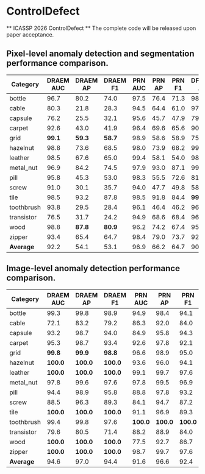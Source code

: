# ControlDefect
** ICASSP 2026 ControlDefect **
The complete code will be released upon paper acceptance.


## Pixel-level anomaly detection and segmentation performance comparison.

| Category   | DRAEM AUC | DRAEM AP | DRAEM F1 | PRN AUC | PRN AP | PRN F1 | DFMGAN AUC | DFMGAN AP | DFMGAN F1 | AnoDiff AUC | AnoDiff AP | AnoDiff F1 | Ours AUC | Ours AP | Ours F1 |
|------------|-----------|----------|----------|---------|--------|--------|------------|-----------|-----------|-------------|------------|------------|----------|---------|---------|
| bottle     | 96.7      | 80.2     | 74.0     | 97.5    | 76.4   | 71.3   | 98.9       | **90.2**  | 83.9      | **99.4**    | **94.1**   | **87.3**   | 99.1     | 88.3    | 88.3    |
| cable      | 80.3      | 21.8     | 28.3     | 94.5    | 64.4   | 61.0   | 97.2       | 81.0      | 75.4      | **99.2**    | **90.8**   | **83.5**   | 91.6     | 62.1    | 62.1    |
| capsule    | 76.2      | 25.5     | 32.1     | 95.6    | 45.7   | 47.9   | 79.2       | 26.0      | 35.0      | **98.8**    | **57.2**   | **59.8**   | 95.0     | 36.4    | 36.4    |
| carpet     | 92.6      | 43.0     | 41.9     | 96.4    | 69.6   | 65.6   | 90.6       | 33.4      | 38.1      | 98.6        | 81.2       | 74.6       | **99.5** | **87.5**| **87.5**|
| grid       | **99.1**  | **59.3** | **58.7** | 98.9    | 58.6   | 58.9   | 75.2       | 14.3      | 20.5      | 98.3        | 52.9       | 54.6       | 98.9     | 55.1    | 55.1    |
| hazelnut   | 98.8      | 73.6     | 68.5     | 98.0    | 73.9   | 68.2   | 99.7       | 95.2      | 89.5      | **99.8**    | **96.5**   | **90.6**   | 98.8     | 79.7    | 79.7    |
| leather    | 98.5      | 67.6     | 65.0     | 99.4    | 58.1   | 54.0   | 98.5       | 68.7      | 66.7      | 99.8        | 79.6       | 71.0       | **99.9** | **88.3**| **88.3**|
| metal_nut  | 96.9      | 84.2     | 74.5     | 97.9    | 93.0   | 87.1   | 99.3       | **98.1**  | 94.5      | **99.8**    | 98.7       | 94.0       | 99.6     | 97.8    | **97.8**|
| pill       | 95.8      | 45.3     | 53.0     | 98.3    | 55.5   | 72.6   | 81.2       | 67.8      | 72.6      | **99.8**    | **97.0**   | **90.8**   | 93.6     | 52.3    | 52.3    |
| screw      | 91.0      | 30.1     | 35.7     | 94.0    | 47.7   | 49.8   | 58.8       | 2.2       | 5.3       | **97.0**    | **51.8**   | **50.9**   | 92.0     | 2.4     | 2.4     |
| tile       | 98.5      | 93.2     | 87.8     | 98.5    | 91.8   | 84.4   | **99.5**   | **97.1**  | 91.6      | 99.2        | 93.9       | 86.2       | 99.4     | 96.8    | **96.8**|
| toothbrush | 93.8      | 29.5     | 28.4     | 96.1    | 46.4   | 46.2   | 96.4       | 75.9      | 72.6      | **99.2**    | 76.5       | 73.4       | 99.1     | **77.0**| **77.0**|
| transistor | 76.5      | 31.7     | 24.2     | 94.9    | 68.6   | 68.4   | 96.2       | 81.2      | 77.0      | **99.3**    | **92.6**   | **85.7**   | 98.6     | 86.6    | 86.6    |
| wood       | 98.8      | **87.8** | **80.9** | 96.2    | 74.2   | 67.4   | 95.3       | 70.7      | 65.8      | **98.9**    | 84.6       | 74.5       | 98.1     | 80.3    | 80.3    |
| zipper     | 93.4      | 65.4     | 64.7     | 98.4    | 79.0   | 73.7   | 92.9       | 65.6      | 64.9      | 99.4        | 86.0       | 79.2       | **99.8** | **91.4**| **91.4**|
| **Average**| 92.2      | 54.1     | 53.1     | 96.9    | 66.2   | 64.7   | 90.0       | 62.7      | 62.1      | **99.1**    | **81.4**   | **76.3**   | 97.5     | 72.1    | 72.1    |


## Image-level anomaly detection performance comparison.

| Category   | DRAEM AUC | DRAEM AP | DRAEM F1 | PRN AUC | PRN AP | PRN F1 | DFMGAN AUC | DFMGAN AP | DFMGAN F1 | AnoDiff AUC | AnoDiff AP | AnoDiff F1 | Ours AUC | Ours AP | Ours F1 |
|------------|-----------|----------|----------|---------|--------|--------|------------|-----------|-----------|-------------|------------|------------|----------|---------|---------|
| bottle     | 99.3      | 99.8     | 98.9     | 94.9    | 98.4   | 94.1   | 99.3       | 99.8      | 97.7      | 99.8        | 99.9       | 98.9       | **100.0**| **100.0**| **100.0**|
| cable      | 72.1      | 83.2     | 79.2     | 86.3    | 92.0   | 84.0   | 95.9       | 97.8      | 93.8      | **100.0**   | **100.0**  | **100.0**  | 85.7     | 89.7    | 77.7    |
| capsule    | 93.2      | 98.7     | 94.0     | 84.9    | 95.8   | 94.3   | 92.8       | 98.5      | 94.5      | **99.7**    | **99.9**   | **98.7**   | 68.5     | 88.5    | 88.2    |
| carpet     | 95.3      | 98.7     | 93.4     | 92.6    | 97.8   | 92.1   | 67.9       | 87.9      | 87.3      | 96.7        | 98.8       | 94.3       | **99.6** | **99.8**| **99.2**|
| grid       | **99.8**  | **99.9** | **98.8** | 96.6    | 98.9   | 95.0   | 73.0       | 90.4      | 85.4      | 98.4        | 99.5       | 98.7       | 99.3     | 99.6    | 97.4    |
| hazelnut   | **100.0** | **100.0**| **100.0**| 93.6    | 96.0   | 94.1   | 99.9       | **100.0** | 99.0      | 99.8        | 99.9       | 98.9       | 91.0     | 94.6    | 87.4    |
| leather    | **100.0** | **100.0**| **100.0**| 99.1    | 99.7   | 97.6   | 99.9       | **100.0** | 99.2      | **100.0**   | **100.0**  | **100.0**  | 99.9     | 99.9    | 99.2    |
| metal_nut  | 97.8      | 99.6     | 97.6     | 97.8    | 99.5   | 96.9   | 99.3       | 99.8      | 99.2      | **100.0**   | **100.0**  | **100.0**  | 99.8     | 99.9    | 99.2    |
| pill       | 94.4      | 98.9     | 95.8     | 88.8    | 97.8   | 93.2   | 68.7       | 91.7      | 91.4      | **98.0**    | **99.6**   | **97.0**   | 87.9     | 96.5    | 89.6    |
| screw      | 88.5      | 96.3     | 89.3     | 84.1    | 94.7   | 87.2   | 22.3       | 64.7      | 85.3      | 96.8        | 97.9       | 95.5       | **99.1** | **99.6**| **96.9**|
| tile       | **100.0** | **100.0**| **100.0**| 91.1    | 96.9   | 89.3   | **100.0**  | **100.0** | **100.0** | **100.0**   | **100.0**  | **100.0**  | **100.0**| **100.0**| **100.0**|
| toothbrush | 99.4      | 99.8     | 97.6     | **100.0**| **100.0**| **100.0**| **100.0** | **100.0** | **100.0** | **100.0**   | **100.0**  | **100.0**  | 98.3     | 99.2    | 97.4    |
| transistor | 79.6      | 80.5     | 71.4     | 88.2    | 88.9   | 84.0   | 90.8       | 92.5      | 88.9      | **100.0**   | **100.0**  | **100.0**  | 92.6     | 90.7    | 86.2    |
| wood       | **100.0** | **100.0**| **100.0**| 77.5    | 92.7   | 86.7   | 98.4       | 99.4      | 98.8      | 98.4        | 99.4       | 98.8       | 99.6     | **99.8**| **98.8**|
| zipper     | **100.0** | **100.0**| **100.0**| 98.7    | 99.7   | 97.6   | 99.7       | 99.9      | 99.4      | 99.9        | **100.0**  | 99.4       | **100.0**| **100.0**| **100.0**|
| **Average**| 94.6      | 97.0     | 94.4     | 91.6    | 96.6   | 92.4   | 87.2       | 94.8      | 94.7      | **99.2**    | **99.7**   | **98.7**   | 94.8     | 97.2    | 95.1    |

